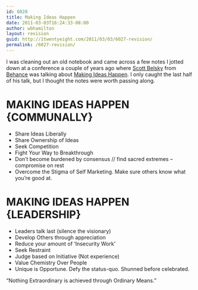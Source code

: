 ```yaml
---
id: 6028
title: Making Ideas Happen
date: 2011-03-03T16:24:33-08:00
author: wbhamilton
layout: revision
guid: http://1twentyeight.com/2011/03/03/6027-revision/
permalink: /6027-revision/
---
```

I was cleaning out an old notebook and came across a few notes I jotted down at a conference a couple of years ago where [Scott Belsky](http://twitter.com/#!/ScottBelsky) from [Behance](http://www.behance.net/) was talking about [Making Ideas Happen](http://the99percent.com/book). I only caught the last half of his talk, but I thought the notes were worth passing along.

# MAKING IDEAS HAPPEN {COMMUNALLY}

  * Share Ideas Liberally
  * Share Ownership of Ideas
  * Seek Competition
  * Fight Your Way to Breakthrough
  * Don’t become burdened by consensus // find sacred extremes &#8211; compromise on rest
  * Overcome the Stigma of Self Marketing. Make sure others know what you’re good at.

# MAKING IDEAS HAPPEN {LEADERSHIP}

  * Leaders talk last (silence the visionary)
  * Develop Others through appreciation
  * Reduce your amount of ‘Insecurity Work’
  * Seek Restraint
  * Judge based on Initiative (Not experience)
  * Value Chemistry Over People
  * Unique is Opportune. Defy the status-quo. Shunned before celebrated.</ul> 

“Nothing Extraordinary is achieved through Ordinary Means.”